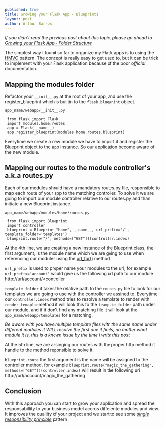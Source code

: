 ```yaml
---
published: true
title: Growing your Flask App - Blueprints
layout: post
author: Arthur Barros
---
```


_If you didn't read the previous post about this topic, please go ahead to [Growing your Flask App - Folder Structure](http://arthurbarros.github.io/2015/10/26/growing-your-flask-app-folder-structure.html)_

The simplest way I found so far to organize my Flask apps is to using the [HMVC](https://en.wikipedia.org/wiki/Hierarchical_model%E2%80%93view%E2%80%93controller) pattern.
The concept is really easy to get used to, but it can be trick to implement with your Flask application because of the poor *official* documentation.

## Mapping the modules folder

Refactor your `__init__.py` at the root of your app, and use the register_blueprint which is builtin to the `flask.blueprint` object.

`app_name/webapp/__init__.py`


     from flask import Flask
     import modules.home.routes
     app = Flask(__name__)
     app.register_blueprint(modules.home.routes.blueprint)


Everytime we create a new module we have to import it and register the Blueprint object to the app instance. So our application become aware of the new module.

## Mapping our routes to the module controller's a.k.a routes.py

Each of our modules should have a mandatory routes.py file, responsible to map each route of your app to the matching controller.
To solve it we are going to import our module controller relative to our routes.py and than initiate a new Blueprint instance.

`app_name/webapp/modules/home/routes.py`
     
     from flask import Blueprint
     import controller
     blueprint = Blueprint("home", __name__, url_prefix='/', template_folder='templates')
     blueprint.route("/", methods=["GET"])(controller.index)
     

At the 4th line, we are creating a new instance of the Blueprint class, the first argument, is the module name which we are going to use when referencing our modules using the [url_for()](http://flask.pocoo.org/docs/0.10/api/#flask.url_for) method.

`url_prefix` is used to proper name your modules to the url, for example `url_prefix='account'`
 would give us the following url path to our module http://url/account/<controller
 
 `template_folder` it takes the relative path to the `routes.py` file to look for our templates we are going to use with the controller we assined to. Everytime our `controller.index` method tries to resolve a template to render with `render_temaplte`method it will look this to the `teamplte_folder` path under our module, and if it don't find any matching file it will look at the `app_name/webapp/templates` for a matching. 
 
 _Be aware with you have multiple template files with the same name under different modules it WILL resolve the first one it finds, no matter what module it is, this is a known issue by the time i write this post_

At the 5th line, we are assinging our routes with the proper http method it handle to the method reponsible to solve it.

`blueprint.route` the first argument is the name will be assigned to the controller method, for example `blueprint.route("magic_the_gathering", methods=["GET"])(controller.index)` will result in the following uri http://url/account/magic_the_gathering

## Conclusion

With this approach you can start to grow your application and spread the responsabillity to your business model accros differente modules and view. It improves the quallity of your project and we start to see some [*single responsibility principle*](https://en.wikipedia.org/wiki/Single_responsibility_principle) pattern
 
